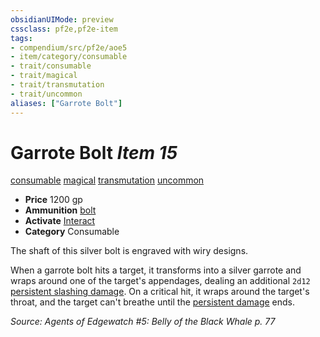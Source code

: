 ```yaml
---
obsidianUIMode: preview
cssclass: pf2e,pf2e-item
tags:
- compendium/src/pf2e/aoe5
- item/category/consumable
- trait/consumable
- trait/magical
- trait/transmutation
- trait/uncommon
aliases: ["Garrote Bolt"]
---
```

# Garrote Bolt *Item 15*  
[consumable](/rules/traits/consumable.md)  [magical](/rules/traits/magical.md)  [transmutation](/rules/traits/transmutation.md)  [uncommon](/rules/traits/uncommon.md)  

- **Price** 1200 gp
- **Ammunition** [bolt](/compendium/equipment/items/bolt.md)
- **Activate** [Interact](/rules/actions/interact.md)
- **Category** Consumable

The shaft of this silver bolt is engraved with wiry designs.

When a garrote bolt hits a target, it transforms into a silver garrote and wraps around one of the target's appendages, dealing an additional `2d12` [persistent slashing damage](/rules/conditions.md#Persistent%20Damage). On a critical hit, it wraps around the target's throat, and the target can't breathe until the [persistent damage](/rules/conditions.md#Persistent%20Damage) ends.

*Source: Agents of Edgewatch #5: Belly of the Black Whale p. 77*